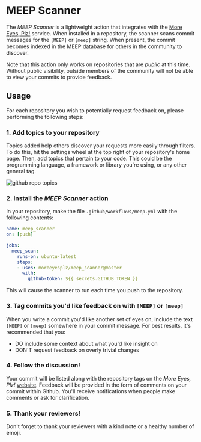 # MEEP Scanner

The *MEEP Scanner* is a lightweight action that integrates with the [More Eyes, Plz!](https://moreeyesplz.com) service. When installed in a repository, the scanner scans commit messages for the `[MEEP]` or `[meep]` string. When present, the commit becomes indexed in the MEEP database for others in the community to discover.

Note that this action only works on repositories that are *public* at this time. Without public visibility, outside members of the community will not be able to view your commits to provide feedback.

## Usage

For each repository you wish to potentially request feedback on, please performing the following steps:

### 1. Add topics to your repository

Topics added help others discover your requests more easily through filters. To do this, hit the settings wheel at the top right of your repository's home page. Then, add topics that pertain to your code. This could be the programming language, a framework or library you're using, or any other general tag.

![github repo topics](img/topics.png)

### 2. Install the *MEEP Scanner* action

In your repository, make the file `.github/workflows/meep.yml` with the following contents:

```yml
name: meep_scanner
on: [push]

jobs:
  meep_scan:
    runs-on: ubuntu-latest
    steps:
    - uses: moreeyesplz/meep_scanner@master
      with:
        github-token: ${{ secrets.GITHUB_TOKEN }}
```

This will cause the scanner to run each time you push to the repository.

### 3. Tag commits you'd like feedback on with `[MEEP]` or `[meep]`

When you write a commit you'd like another set of eyes on, include the text `[MEEP]` or `[meep]` somewhere in your commit message. For best results, it's recommended that you:

- DO include some context about what you'd like insight on
- DON'T request feedback on overly trivial changes

### 4. Follow the discussion!

Your commit will be listed along with the repository tags on the *More Eyes, Plz!* [website](https://moreeyesplz.com).
Feedback will be provided in the form of comments on your commit within Github. You'll receive notifications when people make comments or ask for clarification.

### 5. Thank your reviewers!

Don't forget to thank your reviewers with a kind note or a healthy number of emoji.
